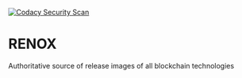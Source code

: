 [![Codacy Security Scan](https://github.com/KOSASIH/RENOX/actions/workflows/codacy.yml/badge.svg)](https://github.com/KOSASIH/RENOX/actions/workflows/codacy.yml)

# RENOX
Authoritative source of release images of all blockchain technologies
